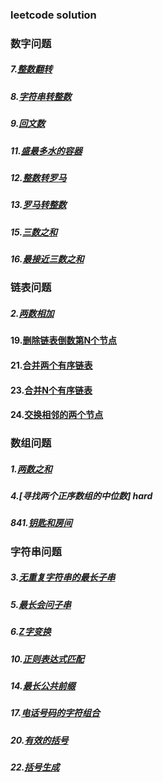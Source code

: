 ### leetcode solution

### 数字问题
##### 7.[整数翻转](intrange/7_int_reverse.go)
##### 8.[字符串转整数](intrange/8_str_to_int.go)
##### 9.[回文数](intrange/9_is_palindrome_int.go)
##### 11.[盛最多水的容器](intrange/11_max_area.go)
##### 12.[整数转罗马](intrange/12_int_to_roman.go)
##### 13.[罗马转整数](intrange/13_roman_to_int.go)
##### 15.[三数之和](intrange/15_three_sum.go)
##### 16.[最接近三数之和](intrange/16_three_closest.go)

### 链表问题
##### 2.[两数相加](linkrange/2_add_two_num.go)
#### 19.[删除链表倒数第N个节点](linkrange/19_delete_link_node.go)
#### 21.[合并两个有序链表](linkrange/21_merge_two_linknode.go)
#### 23.[合并N个有序链表](linkrange/23_merge_n_linknode.go)
#### 24.[交换相邻的两个节点](linkrange/24_swap_node.go.go)

### 数组问题
##### 1.[两数之和](slicerange/1_two_sum.go)
##### 4.[寻找两个正序数组的中位数] hard
##### 841.[钥匙和房间](slicerange/841_kesy_and_rooms.go)

### 字符串问题
##### 3.[无重复字符串的最长子串](stringrange/3_len_of_longest_str.go)
##### 5.[最长会问子串](stringrange/5_longest_palindrome.go)
##### 6.[Z字变换](stringrange/6_z_convert.go)
##### 10.[正则表达式匹配](stringrange/10_is_match_str.go)
##### 14.[最长公共前缀](stringrange/14_longest_com_pref.go)
##### 17.[电话号码的字符组合](stringrange/17_phone_num.go)
##### 20.[有效的括号](stringrange/20_is_valid_stack.go)
##### 22.[括号生成](stringrange/22_parenthesis.go)